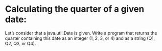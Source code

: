 # Calculating the quarter of a given date:
Let’s consider that a java.util.Date is given. Write a program that returns the quarter containing this date as an integer (1, 2, 3, or 4) and as a string (Q1, Q2, Q3, or Q4).